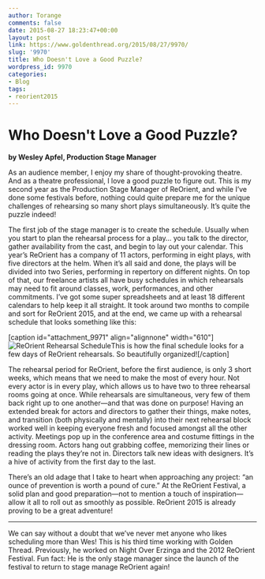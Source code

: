 ```yaml
---
author: Torange
comments: false
date: 2015-08-27 18:23:47+00:00
layout: post
link: https://www.goldenthread.org/2015/08/27/9970/
slug: '9970'
title: Who Doesn't Love a Good Puzzle?
wordpress_id: 9970
categories:
- Blog
tags:
- reorient2015
---
```


# **Who Doesn't Love a Good Puzzle?**


**by Wesley Apfel, Production Stage Manager**

As an audience member, I enjoy my share of thought-provoking theatre. And as a theatre professional, I love a good puzzle to figure out. This is my second year as the Production Stage Manager of ReOrient, and while I’ve done some festivals before, nothing could quite prepare me for the unique challenges of rehearsing so many short plays simultaneously. It’s quite the puzzle indeed! 
<!-- more -->
The first job of the stage manager is to create the schedule. Usually when you start to plan the rehearsal process for a play… you talk to the director, gather availability from the cast, and begin to lay out your calendar. This year’s ReOrient has a company of 11 actors, performing in eight plays, with five directors at the helm. When it’s all said and done, the plays will be divided into two Series, performing in repertory on different nights. On top of that, our freelance artists all have busy schedules in which rehearsals may need to fit around classes, work, performances, and other commitments.  I’ve got some super spreadsheets and at least 18 different calendars to help keep it all straight. It took around two months to compile and sort for ReOrient 2015, and at the end, we came up with a rehearsal schedule that looks something like this:
 
[caption id="attachment_9971" align="alignnone" width="610"]![ReOrient Rehearsal Schedule](https://www.goldenthread.org/wp-content/uploads/2015/08/Screen-Shot-2015-07-23-at-12.42.52-PM-1024x514.png)This is how the final schedule looks for a few days of ReOrient rehearsals. So beautifully organized![/caption]
 
The rehearsal period for ReOrient, before the first audience, is only 3 short weeks, which means that we need to make the most of every hour. Not every actor is in every play, which allows us to have two to three rehearsal rooms going at once. While rehearsals are simultaneous, very few of them back right up to one another—and that was done on purpose! Having an extended break for actors and directors to gather their things, make notes, and transition (both physically and mentally) into their next rehearsal block worked well in keeping everyone fresh and focused amongst all the other activity. Meetings pop up in the conference area and costume fittings in the dressing room.  Actors hang out grabbing coffee, memorizing their lines or reading the plays they’re not in. Directors talk new ideas with designers. It’s a hive of activity from the first day to the last.  
 
There’s an old adage that I take to heart when approaching any project: “an ounce of prevention is worth a pound of cure.” At the ReOrient Festival, a solid plan and good preparation—not to mention a touch of inspiration—allow it all to roll out as smoothly as possible. ReOrient 2015 is already proving to be a great adventure!  



* * *



We can say without a doubt that we’ve never met anyone who likes scheduling more than Wes! This is his third time working with Golden Thread. Previously, he worked on Night Over Erzinga and the 2012 ReOrient Festival. Fun fact: He is the only stage manager since the launch of the festival to return to stage manage ReOrient again! 
